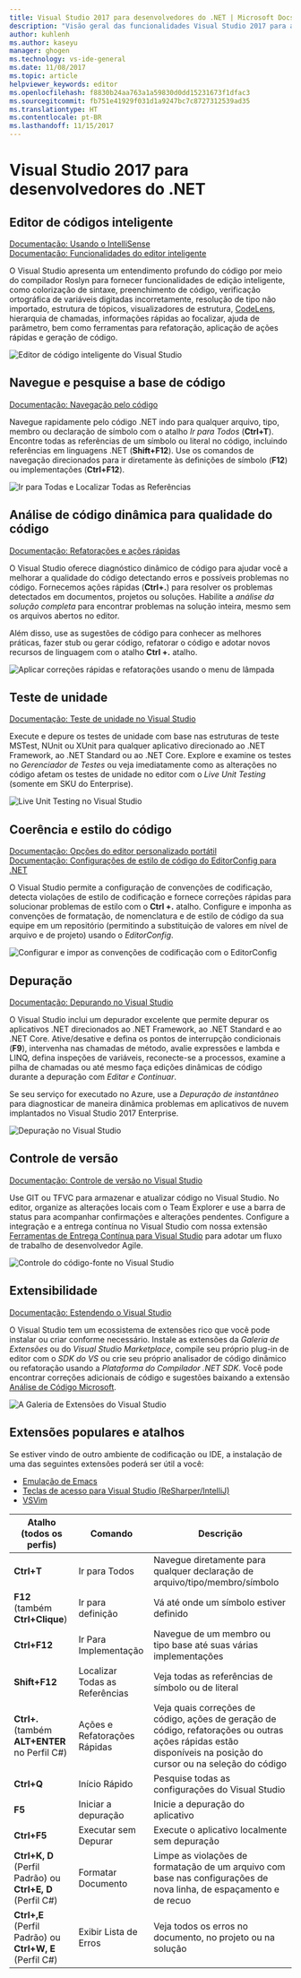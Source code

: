 ```yaml
---
title: Visual Studio 2017 para desenvolvedores do .NET | Microsoft Docs
description: "Visão geral das funcionalidades Visual Studio 2017 para ajudá-lo a codificar mais rápido no .NET."
author: kuhlenh
ms.author: kaseyu
manager: ghogen
ms.technology: vs-ide-general
ms.date: 11/08/2017
ms.topic: article
helpviewer_keywords: editor
ms.openlocfilehash: f8830b24aa763a1a59830d0dd15231673f1dfac3
ms.sourcegitcommit: fb751e41929f031d1a9247bc7c8727312539ad35
ms.translationtype: HT
ms.contentlocale: pt-BR
ms.lasthandoff: 11/15/2017
---
```

# <a name="visual-studio-2017-for-net-developers"></a>Visual Studio 2017 para desenvolvedores do .NET

## <a name="smart-code-editor"></a>Editor de códigos inteligente
[Documentação: Usando o IntelliSense](using-intellisense.md)  
[Documentação: Funcionalidades do editor inteligente](writing-code-in-the-code-and-text-editor.md)

O Visual Studio apresenta um entendimento profundo do código por meio do compilador Roslyn para fornecer funcionalidades de edição inteligente, como colorização de sintaxe, preenchimento de código, verificação ortográfica de variáveis digitadas incorretamente, resolução de tipo não importado, estrutura de tópicos, visualizadores de estrutura, [CodeLens](find-code-changes-and-other-history-with-codelens.md), hierarquia de chamadas, informações rápidas ao focalizar, ajuda de parâmetro, bem como ferramentas para refatoração, aplicação de ações rápidas e geração de código.
 
![Editor de código inteligente do Visual Studio](../ide/media/VSIDE_Productivity_SmartCodeEditor.png "VSIDE_Productivity_SmartCodeEditor")  

## <a name="navigate-and-search-your-codebase"></a>Navegue e pesquise a base de código
[Documentação: Navegação pelo código](navigating-code.md)

Navegue rapidamente pelo código .NET indo para qualquer arquivo, tipo, membro ou declaração de símbolo com o atalho *Ir para Todos* (**Ctrl+T**). Encontre todas as referências de um símbolo ou literal no código, incluindo referências em linguagens .NET (**Shift+F12**). Use os comandos de navegação direcionados para ir diretamente às definições de símbolo (**F12**) ou implementações (**Ctrl+F12**).

![Ir para Todas e Localizar Todas as Referências](../ide/media/VSIDE_Productivity_Navigation.png "VSIDE_Productivity_Navigation")  

## <a name="live-code-analysis-for-code-quality"></a>Análise de código dinâmica para qualidade do código
[Documentação: Refatorações e ações rápidas](refactoring-code-generation-quick-actions.md)

O Visual Studio oferece diagnóstico dinâmico de código para ajudar você a melhorar a qualidade do código detectando erros e possíveis problemas no código. Fornecemos ações rápidas (**Ctrl+.**) para resolver os problemas detectados em documentos, projetos ou soluções. Habilite a *análise da solução completa* para encontrar problemas na solução inteira, mesmo sem os arquivos abertos no editor. 

Além disso, use as sugestões de código para conhecer as melhores práticas, fazer stub ou gerar código, refatorar o código e adotar novos recursos de linguagem com o atalho **Ctrl +.** atalho.

![Aplicar correções rápidas e refatorações usando o menu de lâmpada](../ide/media/VSIDE_Productivity_CodeAnalysis.png "VSIDE_Productivity_CodeAnalysis")  

## <a name="unit-testing"></a>Teste de unidade
[Documentação: Teste de unidade no Visual Studio](../test/improve-code-quality.md)

Execute e depure os testes de unidade com base nas estruturas de teste MSTest, NUnit ou XUnit para qualquer aplicativo direcionado ao .NET Framework, ao .NET Standard ou ao .NET Core. Explore e examine os testes no *Gerenciador de Testes* ou veja imediatamente como as alterações no código afetam os testes de unidade no editor com o *Live Unit Testing* (somente em SKU do Enterprise). 

![Live Unit Testing no Visual Studio](../ide/media/VSIDE_Productivity_LiveUnitTesting.png "VSIDE_Productivity_LiveUnitTesting")  

## <a name="code-consistency-and-style"></a>Coerência e estilo do código
[Documentação: Opções do editor personalizado portátil](create-portable-custom-editor-options.md)  
[Documentação: Configurações de estilo de código do EditorConfig para .NET](editorconfig-code-style-settings-reference.md)

O Visual Studio permite a configuração de convenções de codificação, detecta violações de estilo de codificação e fornece correções rápidas para solucionar problemas de estilo com o **Ctrl +.** atalho. Configure e imponha as convenções de formatação, de nomenclatura e de estilo de código da sua equipe em um repositório (permitindo a substituição de valores em nível de arquivo e de projeto) usando o *EditorConfig*. 

![Configurar e impor as convenções de codificação com o EditorConfig](../ide/media/VSIDE_Productivity_CodeStyle.png "VSIDE_Productivity_CodeStyle")  

## <a name="debugging"></a>Depuração
[Documentação: Depurando no Visual Studio](../debugger/index.md)

O Visual Studio inclui um depurador excelente que permite depurar os aplicativos .NET direcionados ao .NET Framework, ao .NET Standard e ao .NET Core. Ative/desative e defina os pontos de interrupção condicionais (**F9**), intervenha nas chamadas de método, avalie expressões e lambda e LINQ, defina inspeções de variáveis, reconecte-se a processos, examine a pilha de chamadas ou até mesmo faça edições dinâmicas de código durante a depuração com *Editar e Continuar*. 

Se seu serviço for executado no Azure, use a *Depuração de instantâneo* para diagnosticar de maneira dinâmica problemas em aplicativos de nuvem implantados no Visual Studio 2017 Enterprise.

![Depuração no Visual Studio](../ide/media/VSIDE_Productivity_Debugging.png "VSIDE_Productivity_Debugging")  

## <a name="version-control"></a>Controle de versão
[Documentação: Controle de versão no Visual Studio](/vsts/index)

Use GIT ou TFVC para armazenar e atualizar código no Visual Studio. No editor, organize as alterações locais com o Team Explorer e use a barra de status para acompanhar confirmações e alterações pendentes. Configure a integração e a entrega contínua no Visual Studio com nossa extensão [Ferramentas de Entrega Contínua para Visual Studio](https://marketplace.visualstudio.com/items?itemName=VSIDEDevOpsMSFT.ContinuousDeliveryToolsforVisualStudio) para adotar um fluxo de trabalho de desenvolvedor Agile.

![Controle do código-fonte no Visual Studio](../ide/media/VSIDE_Productivity_SourceControl.png "VSIDE_Productivity_SourceControl")

## <a name="extensibility"></a>Extensibilidade
[Documentação: Estendendo o Visual Studio](../extensibility/index.md)

O Visual Studio tem um ecossistema de extensões rico que você pode instalar ou criar conforme necessário. Instale as extensões da *Galeria de Extensões* ou do *Visual Studio Marketplace*, compile seu próprio plug-in de editor com o *SDK do VS* ou crie seu próprio analisador de código dinâmico ou refatoração usando a *Plataforma do Compilador .NET SDK*. Você pode encontrar correções adicionais de código e sugestões baixando a extensão [Análise de Código Microsoft](https://marketplace.visualstudio.com/items?itemName=VisualStudioPlatformTeam.MicrosoftCodeAnalysis2017). 

![A Galeria de Extensões do Visual Studio](../ide/media/VSIDE_Productivity_Extensibility.png "VSIDE_Productivity_Extensibility")  

## <a name="popular-extensions--shortcuts"></a>Extensões populares e atalhos
Se estiver vindo de outro ambiente de codificação ou IDE, a instalação de uma das seguintes extensões poderá ser útil a você:
- [Emulação de Emacs](https://marketplace.visualstudio.com/items?itemName=VisualStudioProductTeam.Emacsemulation)
- [Teclas de acesso para Visual Studio (ReSharper/IntelliJ)](https://marketplace.visualstudio.com/items?itemName=JustinClareburtMSFT.HotKeys2017-KeyboardShortcuts)
- [VSVim](https://marketplace.visualstudio.com/items?itemName=JaredParMSFT.VsVim)

| Atalho (todos os perfis) | Comando | Descrição |
|-|-|-| 
| **Ctrl+T** | Ir para Todos | Navegue diretamente para qualquer declaração de arquivo/tipo/membro/símbolo |
| **F12** (também **Ctrl+Clique**) | Ir para definição | Vá até onde um símbolo estiver definido |
| **Ctrl+F12** | Ir Para Implementação | Navegue de um membro ou tipo base até suas várias implementações |
| **Shift+F12** | Localizar Todas as Referências | Veja todas as referências de símbolo ou de literal |
| **Ctrl+.** (também **ALT+ENTER** no Perfil C#) | Ações e Refatorações Rápidas | Veja quais correções de código, ações de geração de código, refatorações ou outras ações rápidas estão disponíveis na posição do cursor ou na seleção do código |
| **Ctrl+Q** | Início Rápido | Pesquise todas as configurações do Visual Studio |
| **F5** | Iniciar a depuração | Inicie a depuração do aplicativo |
| **Ctrl+F5** | Executar sem Depurar | Execute o aplicativo localmente sem depuração |
| **Ctrl+K, D** (Perfil Padrão) ou **Ctrl+E, D** (Perfil C#) | Formatar Documento | Limpe as violações de formatação de um arquivo com base nas configurações de nova linha, de espaçamento e de recuo |
| **Ctrl+\,E** (Perfil Padrão) ou **Ctrl+W, E** (Perfil C#) | Exibir Lista de Erros | Veja todos os erros no documento, no projeto ou na solução |


